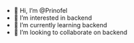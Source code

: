 - 👋 Hi, I’m @Prinofel
- 👀 I’m interested in backend
- 🌱 I’m currently learning backend
- 💞️ I’m looking to collaborate on backend
